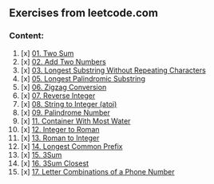 ## Exercises from leetcode.com

### Content:
1. [x] [01. Two Sum](descriptions/problem0001.md)
2. [x] [02. Add Two Numbers](descriptions/problem0002.md)
3. [x] [03. Longest Substring Without Repeating Characters](descriptions/problem0003.md)
4. [x] [05. Longest Palindromic Substring](descriptions/problem0005.md)
5. [x] [06. Zigzag Conversion](descriptions/problem0006.md)
6. [x] [07. Reverse Integer](descriptions/problem0007.md)
7. [x] [08. String to Integer (atoi)](descriptions/problem0008.md)
8. [x] [09. Palindrome Number](descriptions/problem0009.md)
9. [x] [11. Container With Most Water](descriptions/problem0011.md)
10. [x] [12. Integer to Roman](descriptions/problem0012.md)
11. [x] [13. Roman to Integer](descriptions/problem0013.md)
12. [x] [14. Longest Common Prefix](descriptions/problem0014.md)
13. [x] [15. 3Sum](descriptions/problem0015.md)
14. [x] [16. 3Sum Closest](descriptions/problem0016.md)
15. [x] [17. Letter Combinations of a Phone Number](descriptions/problem0017.md)